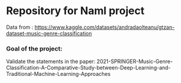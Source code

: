 # Repository for Naml project

Data from : https://www.kaggle.com/datasets/andradaolteanu/gtzan-dataset-music-genre-classification


### Goal of the project: 
Validate the statements in the paper: 2021-SPRINGER-Music-Genre-Classification-A-Comparative-Study-between-Deep-Learning-and-Traditional-Machine-Learning-Approaches
